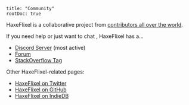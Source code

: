 ```
title: "Community"
rootDoc: true
```

HaxeFlixel is a collaborative project from [contributors all over the world](https://github.com/HaxeFlixel/flixel/graphs/contributors).

If you need help or just want to chat , HaxeFlixel has a...

- [Discord Server](https://discordapp.com/invite/rqEBAgF) (most active)
- [Forum](https://github.com/HaxeFlixel/flixel/discussions)
- [StackOverflow Tag](https://stackoverflow.com/questions/tagged/haxeflixel)

Other HaxeFlixel-related pages:

- [HaxeFlixel on Twitter](https://twitter.com/HaxeFlixel)
- [HaxeFlixel on GitHub](http://github.com/haxeflixel)
- [HaxeFlixel on IndieDB](http://www.indiedb.com/engines/haxeflixel)
